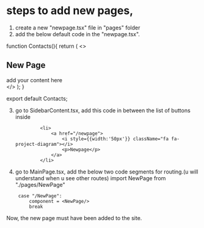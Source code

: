 # steps to add new pages,
1) create a new "newpage.tsx" file in "pages" folder
2) add the below default code in the "newpage.tsx".

function Contacts(){
    return (
        <>
        <div className="pageHeader">
            <div className="headerContent">
                <div className="sectionContainer">
                    <h2 className="pageTitle">New Page</h2>
                </div>
            </div>
        </div>
        <div className="pageContents">
            <div className="section color-1">
                <div className="sectionContainer">
                    <div className="d-flex flex-row justify-content-start">
                        add your content here
                    </div>
                </div>
            </div>
        </div>
        </>
    );
}

export default Contacts;

3) go to SidebarContent.tsx, add this code in between the list of buttons inside <ul></ul>


                <li>
                    <a href="/newpage">
                        <i style={{width:'50px'}} className="fa fa-project-diagram"></i>
                        <p>Newpage</p>
                    </a>
                </li>

4) go to MainPage.tsx, add the below two code segments for routing.(u will understand when u see other routes)
        import NewPage from "./pages/NewPage"

        case "/NewPage":
            component = <NewPage/>
            break
Now, the new page must have been added to the site.

